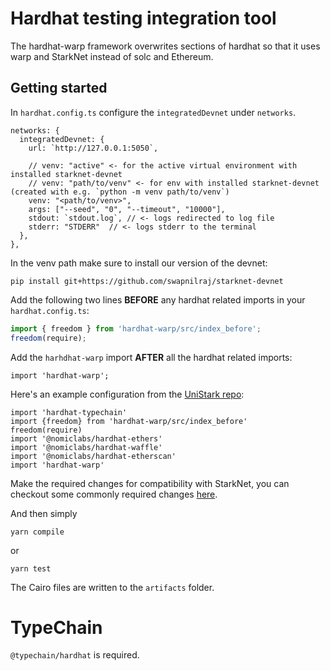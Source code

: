 # Hardhat testing integration tool

The hardhat-warp framework overwrites sections of hardhat so that it uses warp
and StarkNet instead of solc and Ethereum.

## Getting started

In `hardhat.config.ts` configure the `integratedDevnet` under `networks`.

```
networks: {
  integratedDevnet: {
    url: `http://127.0.0.1:5050`,

    // venv: "active" <- for the active virtual environment with installed starknet-devnet
    // venv: "path/to/venv" <- for env with installed starknet-devnet (created with e.g. `python -m venv path/to/venv`)
    venv: "<path/to/venv>",
    args: ["--seed", "0", "--timeout", "10000"],
    stdout: `stdout.log`, // <- logs redirected to log file
    stderr: "STDERR"  // <- logs stderr to the terminal
  },
},
```

In the venv path make sure to install our version of the devnet:

```
pip install git+https://github.com/swapnilraj/starknet-devnet
```

Add the following two lines **BEFORE** any hardhat related imports in your
`hardhat.config.ts`:

```typescript
import { freedom } from 'hardhat-warp/src/index_before';
freedom(require);
```

Add the `harhdhat-warp` import **AFTER** all the hardhat related imports:

```
import 'hardhat-warp';
```

Here's an example configuration from the [UniStark repo](https://github.com/NethermindEth/UniStark/blob/main/hardhat.config.ts#L1):

```
import 'hardhat-typechain'
import {freedom} from 'hardhat-warp/src/index_before'
freedom(require)
import '@nomiclabs/hardhat-ethers'
import '@nomiclabs/hardhat-waffle'
import '@nomiclabs/hardhat-etherscan'
import 'hardhat-warp'
```

Make the required changes for compatibility with StarkNet, you can checkout some commonly required changes [here](https://nethermindeth.github.io/warp/docs/get_around_unsupported_features).

<!-- TODO: write up docs on changes required to code using the blog as a template and link to them here -->

And then simply

```
yarn compile
```

or

```
yarn test
```

The Cairo files are written to the `artifacts` folder.

# TypeChain

`@typechain/hardhat` is required.
